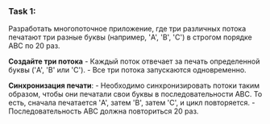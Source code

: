 ### Task 1: 

Разработать многопоточное приложение, где три различных потока печатают три разные буквы (например, 'A', 'B', 'C') в строгом порядке ABC по 20 раз.

**Создайте три потока**
    - Каждый поток отвечает за печать определенной буквы ('A', 'B' или 'C').
    - Все три потока запускаются одновременно.

**Синхронизация печати**:
    - Необходимо синхронизировать потоки таким образом, чтобы они печатали свои буквы в последовательности ABC. То есть, сначала печатается 'A', затем 'B', затем 'C', и цикл повторяется.
    - Последовательность ABC должна повториться 20 раз.

